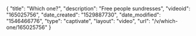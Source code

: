 {
    "title": "Which one?",
    "description": "Free people sundresses",
    "videoid": "165025756",
    "date_created": "1529887730",
    "date_modified": "1546466776",
    "type": "captivate",
    "layout": "video",
    "url": "\/v\/which-one\/165025756"
}